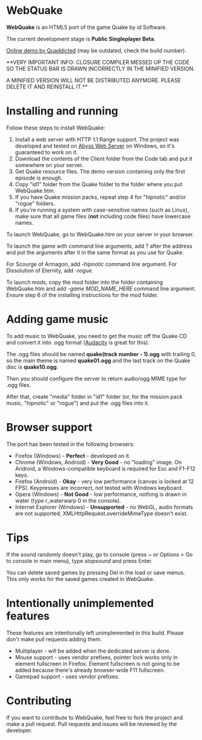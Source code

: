 # WebQuake

**WebQuake** is an HTML5 port of the game Quake by id Software.

The current development stage is **Public Singleplayer Beta**.

[Online demo by Quaddicted](http://quaddicted.com/forum/viewtopic.php?pid=438) (may be outdated, check the build number).

**VERY IMPORTANT INFO: CLOSURE COMPILER MESSED UP THE CODE SO THE STATUS BAR IS DRAWN INCORRECTLY IN THE MINIFIED VERSION.

A MINIFIED VERSION WILL NOT BE DISTRIBUTED ANYMORE. PLEASE DELETE IT AND REINSTALL IT.**

# Installing and running

Follow these steps to install WebQuake:

1. Install a web server with HTTP 1.1 Range support. The project was developed and tested on [Abyss Web Server](http://www.aprelium.com/abyssws/) on Windows, so it's guaranteed to work on it.
2. Download the contents of the Client folder from the Code tab and put it somewhere on your server.
3. Get Quake resource files. The demo version containing only the first episode is enough.
4. Copy "id1" folder from the Quake folder to the folder where you put WebQuake.htm.
5. If you have Quake mission packs, repeat step 4 for "hipnotic" and/or "rogue" folders.
6. If you're running a system with case-sensitive names (such as Linux), make sure that all game files (**not** including code files) have lowercase names.

To launch WebQuake, go to WebQuake.htm on your server in your browser.

To launch the game with command line arguments, add ? after the address and put the arguments after it in the same format as you use for Quake.

For Scourge of Armagon, add *-hipnotic* command line argument. For Dissolution of Eternity, add *-rogue*.

To launch mods, copy the mod folder into the folder containing WebQuake.htm and add *-game MOD_NAME_HERE* command line argument. Ensure step 6 of the installing instructions for the mod folder.

# Adding game music

To add music to WebQuake, you need to get the music off the Quake CD and convert it into .ogg format ([Audacity](http://audacity.sourceforge.net/) is great for this).

The .ogg files should be named **quake(track number - 1).ogg** with trailing 0, so the main theme is named **quake01.ogg** and the last track on the Quake disc is **quake10.ogg**.

Then you should configure the server to return audio/ogg MIME type for .ogg files.

After that, create "media" folder in "id1" folder (or, for the mission pack music, "hipnotic" or "rogue") and put the .ogg files into it.

# Browser support

The port has been tested in the following browsers:

* Firefox (Windows) - **Perfect** - developed on it.
* Chrome (Windows, Android) - **Very Good** - no "loading" image. On Android, a Windows-compatible keyboard is required for Esc and F1-F12 keys.
* Firefox (Android) - **Okay** - very low performance (canvas is locked at 12 FPS). Keypresses are incorrect, not tested with Windows keyboard.
* Opera (Windows) - **Not Good** - low performance, nothing is drawn in water (type r_waterwarp 0 in the console).
* Internet Explorer (Windows) - **Unsupported** - no WebGL, audio formats are not supported, XMLHttpRequest.overrideMimeType doesn't exist.

# Tips

If the sound randomly doesn't play, go to console (press ~ or Options > Go to console in main menu), type *stopsound* and press Enter.

You can delete saved games by pressing Del in the load or save menus. This only works for the saved games created in WebQuake.

# Intentionally unimplemented features

These features are intentionally left unimplemented in this build. Please don't make pull requests adding them.

* Multiplayer - will be added when the dedicated server is done.
* Mouse support - uses vendor prefixes, pointer lock works only in element fullscreen in Firefox. Element fullscreen is not going to be added because there's already browser-wide F11 fullscreen.
* Gamepad support - uses vendor prefixes.

# Contributing

If you want to contribute to WebQuake, feel free to fork the project and make a pull request. Pull requests and issues will be reviewed by the developer.
